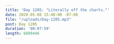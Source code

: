 ```yaml
---
title: 'Day 1205: "Literally off the charts."'
date: 2020-05-08 15:40:00 -07:00
file: "/uploads/Day-1205.mp3"
post: Day 1205
duration: '00:07:59'
length: 6600446
---
```


